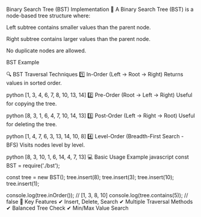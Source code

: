 Binary Search Tree (BST) Implementation 🌳
A Binary Search Tree (BST) is a node-based tree structure where:

Left subtree contains smaller values than the parent node.

Right subtree contains larger values than the parent node.

No duplicate nodes are allowed.

BST Example

🔍 BST Traversal Techniques
1️⃣ In-Order (Left → Root → Right)
Returns values in sorted order.

python
[1, 3, 4, 6, 7, 8, 10, 13, 14]
2️⃣ Pre-Order (Root → Left → Right)
Useful for copying the tree.

python
[8, 3, 1, 6, 4, 7, 10, 14, 13]
3️⃣ Post-Order (Left → Right → Root)
Useful for deleting the tree.

python
[1, 4, 7, 6, 3, 13, 14, 10, 8]
4️⃣ Level-Order (Breadth-First Search - BFS)
Visits nodes level by level.

python
[8, 3, 10, 1, 6, 14, 4, 7, 13]
💻 Basic Usage Example
javascript
const BST = require('./bst');

const tree = new BST();
tree.insert(8);
tree.insert(3);
tree.insert(10);
tree.insert(1);

console.log(tree.inOrder()); // [1, 3, 8, 10]
console.log(tree.contains(5)); // false
📌 Key Features
✔ Insert, Delete, Search
✔ Multiple Traversal Methods
✔ Balanced Tree Check
✔ Min/Max Value Search
